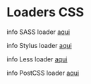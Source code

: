 # Loaders CSS

info SASS loader [aqui](https://github.com/webpack-contrib/sass-loader)

info Stylus loader [aqui](https://github.com/shama/stylus-loader)

info Less loader [aqui](https://github.com/webpack-contrib/less-loader)

info PostCSS loader [aqui](https://github.com/postcss/postcss-loader)


